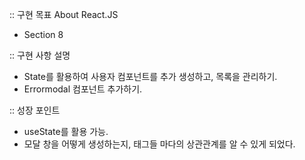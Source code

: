 :: 구현 목표
About React.JS

- Section 8

:: 구현 사항 설명

- State를 활용하여 사용자 컴포넌트를 추가 생성하고, 목록을 관리하기.
- Errormodal 컴포넌트 추가하기.

:: 성장 포인트

- useState를 활용 가능.
- 모달 창을 어떻게 생성하는지, 태그들 마다의 상관관계를 알 수 있게 되었다.
